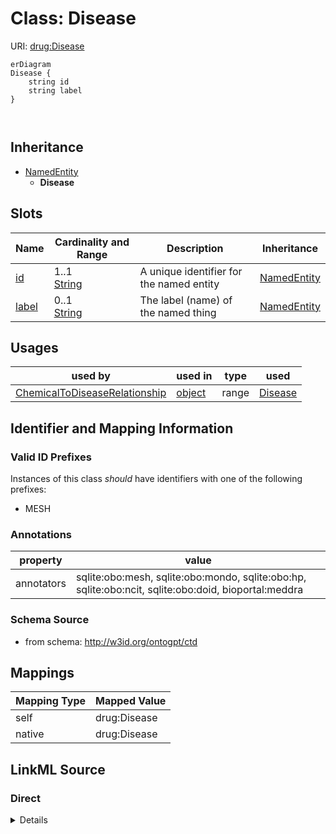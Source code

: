 # Class: Disease



URI: [drug:Disease](http://w3id.org/ontogpt/drug/Disease)


```mermaid
erDiagram
Disease {
    string id  
    string label  
}



```




## Inheritance
* [NamedEntity](NamedEntity.md)
    * **Disease**



## Slots

| Name | Cardinality and Range | Description | Inheritance |
| ---  | --- | --- | --- |
| [id](id.md) | 1..1 <br/> [String](String.md) | A unique identifier for the named entity | [NamedEntity](NamedEntity.md) |
| [label](label.md) | 0..1 <br/> [String](String.md) | The label (name) of the named thing | [NamedEntity](NamedEntity.md) |





## Usages

| used by | used in | type | used |
| ---  | --- | --- | --- |
| [ChemicalToDiseaseRelationship](ChemicalToDiseaseRelationship.md) | [object](object.md) | range | [Disease](Disease.md) |






## Identifier and Mapping Information


### Valid ID Prefixes

Instances of this class *should* have identifiers with one of the following prefixes:

* MESH






### Annotations

| property | value |
| --- | --- |
| annotators | sqlite:obo:mesh, sqlite:obo:mondo, sqlite:obo:hp, sqlite:obo:ncit, sqlite:obo:doid, bioportal:meddra || prompt.examples | cardiac asystole, COVID-19, Headache, cancer |



### Schema Source


* from schema: http://w3id.org/ontogpt/ctd





## Mappings

| Mapping Type | Mapped Value |
| ---  | ---  |
| self | drug:Disease |
| native | drug:Disease |





## LinkML Source

<!-- TODO: investigate https://stackoverflow.com/questions/37606292/how-to-create-tabbed-code-blocks-in-mkdocs-or-sphinx -->

### Direct

<details>
```yaml
name: Disease
id_prefixes:
- MESH
annotations:
  annotators:
    tag: annotators
    value: sqlite:obo:mesh, sqlite:obo:mondo, sqlite:obo:hp, sqlite:obo:ncit, sqlite:obo:doid,
      bioportal:meddra
  prompt.examples:
    tag: prompt.examples
    value: cardiac asystole, COVID-19, Headache, cancer
from_schema: http://w3id.org/ontogpt/ctd
rank: 1000
is_a: NamedEntity
slot_usage:
  id:
    name: id
    values_from:
    - MeshDiseaseIdentifier
    domain_of:
    - NamedEntity
    - Publication
    pattern: ^MESH:[CD][0-9]{6}$

```
</details>

### Induced

<details>
```yaml
name: Disease
id_prefixes:
- MESH
annotations:
  annotators:
    tag: annotators
    value: sqlite:obo:mesh, sqlite:obo:mondo, sqlite:obo:hp, sqlite:obo:ncit, sqlite:obo:doid,
      bioportal:meddra
  prompt.examples:
    tag: prompt.examples
    value: cardiac asystole, COVID-19, Headache, cancer
from_schema: http://w3id.org/ontogpt/ctd
rank: 1000
is_a: NamedEntity
slot_usage:
  id:
    name: id
    values_from:
    - MeshDiseaseIdentifier
    domain_of:
    - NamedEntity
    - Publication
    pattern: ^MESH:[CD][0-9]{6}$
attributes:
  id:
    name: id
    description: A unique identifier for the named entity
    from_schema: http://w3id.org/ontogpt/ctd
    rank: 1000
    values_from:
    - MeshDiseaseIdentifier
    identifier: true
    alias: id
    owner: Disease
    domain_of:
    - NamedEntity
    - Publication
    range: string
    pattern: ^MESH:[CD][0-9]{6}$
  label:
    name: label
    annotations:
      owl:
        tag: owl
        value: AnnotationProperty, AnnotationAssertion
    description: The label (name) of the named thing
    from_schema: http://w3id.org/ontogpt/ctd
    aliases:
    - name
    rank: 1000
    slot_uri: rdfs:label
    alias: label
    owner: Disease
    domain_of:
    - NamedEntity
    range: string

```
</details>